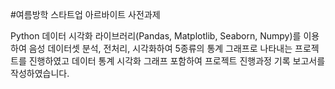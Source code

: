 #여름방학 스타트업 아르바이트 사전과제

Python 데이터 시각화 라이브러리(Pandas, Matplotlib, Seaborn, Numpy)를 이용하여 음성 데이터셋 분석, 전처리, 시각화하여 5종류의 통계 그래프로 나타내는 프로젝트를 진행하였고 데이터 통계 시각화 그래프 포함하여 프로젝트 진행과정 기록 보고서를 작성하였습니다.
